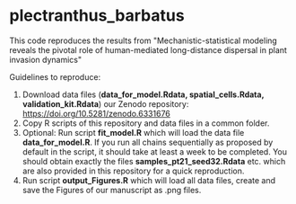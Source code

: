 # plectranthus_barbatus
This code reproduces the results from "Mechanistic-statistical modeling reveals the pivotal role of human-mediated long-distance dispersal in plant invasion dynamics"

Guidelines to reproduce:
1) Download data files (**data_for_model.Rdata, spatial_cells.Rdata, validation_kit.Rdata**) our Zenodo repository: https://doi.org/10.5281/zenodo.6331676
2) Copy R scripts of this repository and data files in a common folder.
3) Optional: Run script **fit_model.R** which will load the data file **data_for_model.R**. If you run all chains sequentially as proposed by default in the script, it should take at least a week to be completed. You should obtain exactly the files **samples_pt21_seed32.Rdata** etc. which are also provided in this repository for a quick reproduction.  
4) Run script **output_Figures.R** which will load all data files, create and save the Figures of our manuscript as .png files.
